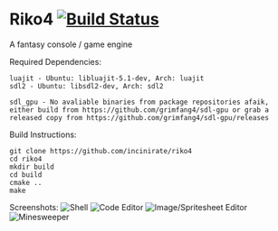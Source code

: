 # Riko4 [![Build Status](https://travis-ci.org/incinirate/Riko4.svg?branch=master)](https://travis-ci.org/incinirate/Riko4)

A fantasy console / game engine

Required Dependencies:

```
luajit - Ubuntu: libluajit-5.1-dev, Arch: luajit
sdl2 - Ubuntu: libsdl2-dev, Arch: sdl2

sdl_gpu - No avaliable binaries from package repositories afaik, either build from https://github.com/grimfang4/sdl-gpu or grab a released copy from https://github.com/grimfang4/sdl-gpu/releases
```

Build Instructions:

```
git clone https://github.com/incinirate/riko4
cd riko4
mkdir build
cd build
cmake ..
make
```

Screenshots:
![Shell](http://i.imgur.com/FP7srck.png)
![Code Editor](http://i.imgur.com/eEoIKv0.png)
![Image/Spritesheet Editor](http://i.imgur.com/ouWKaab.png)
![Minesweeper](http://i.imgur.com/IhiV9Pl.png)